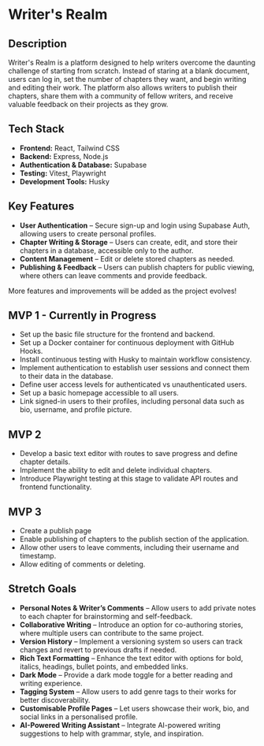 # Writer's Realm

## Description  

Writer's Realm is a platform designed to help writers overcome the daunting challenge of starting from scratch. Instead of staring at a blank document, users can log in, set the number of chapters they want, and begin writing and editing their work. The platform also allows writers to publish their chapters, share them with a community of fellow writers, and receive valuable feedback on their projects as they grow.  

## Tech Stack  

- **Frontend:** React, Tailwind CSS  
- **Backend:** Express, Node.js  
- **Authentication & Database:** Supabase  
- **Testing:** Vitest, Playwright  
- **Development Tools:** Husky  

## Key Features  

- **User Authentication** – Secure sign-up and login using Supabase Auth, allowing users to create personal profiles.  
- **Chapter Writing & Storage** – Users can create, edit, and store their chapters in a database, accessible only to the author.  
- **Content Management** – Edit or delete stored chapters as needed.  
- **Publishing & Feedback** – Users can publish chapters for public viewing, where others can leave comments and provide feedback.  

More features and improvements will be added as the project evolves!  

## MVP 1 - Currently in Progress  

- Set up the basic file structure for the frontend and backend.  
- Set up a Docker container for continuous deployment with GitHub Hooks.  
- Install continuous testing with Husky to maintain workflow consistency.  
- Implement authentication to establish user sessions and connect them to their data in the database.  
- Define user access levels for authenticated vs unauthenticated users.  
- Set up a basic homepage accessible to all users.  
- Link signed-in users to their profiles, including personal data such as bio, username, and profile picture.  

## MVP 2  

- Develop a basic text editor with routes to save progress and define chapter details.  
- Implement the ability to edit and delete individual chapters.  
- Introduce Playwright testing at this stage to validate API routes and frontend functionality.  

## MVP 3  
- Create a publish page
- Enable publishing of chapters to the publish section of the application.  
- Allow other users to leave comments, including their username and timestamp.
- Allow editing of comments or deleting.  

## Stretch Goals  

- **Personal Notes & Writer’s Comments** – Allow users to add private notes to each chapter for brainstorming and self-feedback.  
- **Collaborative Writing** – Introduce an option for co-authoring stories, where multiple users can contribute to the same project.  
- **Version History** – Implement a versioning system so users can track changes and revert to previous drafts if needed.  
- **Rich Text Formatting** – Enhance the text editor with options for bold, italics, headings, bullet points, and embedded links.  
- **Dark Mode** – Provide a dark mode toggle for a better reading and writing experience.  
- **Tagging System** – Allow users to add genre tags to their works for better discoverability.  
- **Customisable Profile Pages** – Let users showcase their work, bio, and social links in a personalised profile.  
- **AI-Powered Writing Assistant** – Integrate AI-powered writing suggestions to help with grammar, style, and inspiration.  

